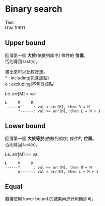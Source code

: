 # Binary search

Test:  
UVa 10611

## Upper bound

回傳第一個 **大於**(依數列順序) 條件的 **位置**。  
否則傳回 last(n)。

畫出來可以比較好想。  
\* : including(包含該點)  
o : excluding(不包含該點)

i.e. arr[M] > val
```
L     M     R  
------o      : val < arr[M], then R = M
      *------: val >= arr[M], then L = M + 1
```

## Lower bound

回傳第一個 **大於等於**(依數列順序) 條件的 **位置**。  
否則傳回 last(n)。

i.e. arr[M] >= val
```
L     M     R  
------*      : val <= arr[M], then R = M
      o------: val > arr[M], then L = M + 1
```

## Equal

直接使用 lower bound 的結果再進行判斷即可。